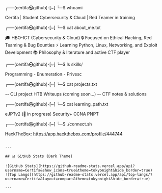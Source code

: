 ┌──(certifa㉿github)-[~]
└─$ whoami

Certifa | Student Cybersecurity & Cloud | Red Teamer in training

┌──(certifa㉿github)-[~]
└─$ cat about_me.txt

🎓 HBO-ICT (Cybersecurity & Cloud)
🔒 Focused on Ethical Hacking, Red Teaming & Bug Bounties
⚡ Learning Python, Linux, Networking, and Exploit Development
📚 Philosophy & literature and active CTF player

┌──(certifa㉿github)-[~]
└─$ ls skills/

Programming - Enumeration - Privesc

┌──(certifa㉿github)-[~]
└─$ cat projects.txt

-- CLI project
HTB Writeups (coming soon...) -- CTF notes & solutions

┌──(certifa㉿github)-[~]
└─$ cat learning_path.txt

eJPTv2 (📍 in progress)
Security+
CCNA
PNPT

┌──(certifa㉿github)-[~]
└─$ ./connect.sh

HackTheBox: https://app.hackthebox.com/profile/444744

```

---

## 📊 GitHub Stats (Dark Theme)

![GitHub Stats](https://github-readme-stats.vercel.app/api?username=Certifa&show_icons=true&theme=tokyonight&hide_border=true)
![Top Langs](https://github-readme-stats.vercel.app/api/top-langs/?username=Certifa&layout=compact&theme=tokyonight&hide_border=true)

---
```
